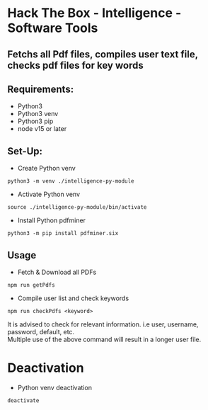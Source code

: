 # Hack The Box - Intelligence - Software Tools

## Fetchs all Pdf files, compiles user text file, checks pdf files for key words
## Requirements:
- Python3
- Python3 venv
- Python3 pip
- node v15 or later

## Set-Up:
- Create Python venv
```shell
python3 -m venv ./intelligence-py-module
```
- Activate Python venv
```shell
source ./intelligence-py-module/bin/activate
```
- Install Python pdfminer
```shell
python3 -m pip install pdfminer.six
```

## Usage
- Fetch & Download all PDFs
```shell
npm run getPdfs
```
- Compile user list and check keywords
```shell
npm run checkPdfs <keyword>
```
 It is advised to check for relevant information. i.e user, username, password, default, etc. <br>
 Multiple use of the above command will result in a longer user file.
 
 # Deactivation
 - Python venv deactivation
 ```shell
 deactivate
 ```